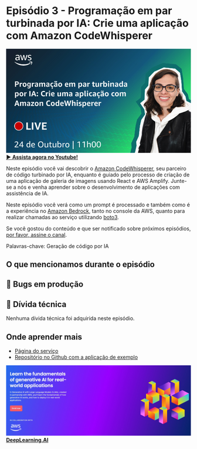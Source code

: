 # Episódio 3 - Programação em par turbinada por IA: Crie uma aplicação com Amazon CodeWhisperer

[![YouTube video thumbnail](./thumb.jpeg)](https://www.youtube.com/watch?v=nMNPN0q8Sfo)
**[&#x25b6; Assista agora no Youtube!](https://www.youtube.com/watch?v=nMNPN0q8Sfo)**

Neste episódio você vai descobrir o [Amazon CodeWhisperer](https://aws.amazon.com/codewhisperer/?trk=f6a5abea-70e5-45dc-9cf2-5c73627a52bc), seu parceiro de código turbinado por IA, enquanto é guiado pelo processo de criação de uma aplicação de galeria de imagens usando React e AWS Amplify. Junte-se a nós e venha aprender sobre o desenvolvimento de aplicações com assistência de IA. 

Neste episódio você verá como um prompt é processado e também como é a experiência no [Amazon Bedrock](https://aws.amazon.com/bedrock/), tanto no console da AWS, quanto para realizar chamadas ao serviço utilizando [boto3](https://boto3.amazonaws.com/v1/documentation/api/latest/index.html).   

Se você gostou do conteúdo e que ser notificado sobre próximos episódios, [por favor, assine o canal](https://www.youtube.com/@AmazonWebServicesLatinAmerica).

Palavras-chave: Geração de código por IA 

## O que mencionamos durante o episódio

## 🐛 Bugs em produção

## 🫰 Dívida técnica

Nenhuma dívida técnica foi adquirida neste episódio.

## Onde aprender mais

* [Página do serviço](https://bit.ly/amazon-code-whisperer)
* [Repositório no Github com a aplicação de exemplo](https://bit.ly/cdbe-s01e03-code)

[![Generative AI with LLMs](../../images/Generative%20AI%20with%20LLMs.jpeg)](https://www.deeplearning.ai/courses/generative-ai-with-llms/)
**[DeepLearning.AI](https://www.deeplearning.ai/courses/generative-ai-with-llms/)**
